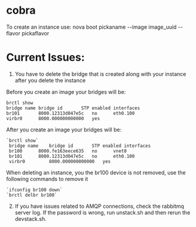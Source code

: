 cobra
=====

 To create an instance use:
 nova boot pickaname --image image_uuid --flavor pickaflavor

# Current Issues:

1. You have to delete the bridge that is created along with your instance after you delete the instance

Before you create an image your bridges will be:

    brctl show
    bridge name	bridge id		STP enabled	interfaces
    br101		8000.12313d047e5c	no		eth0.100
    virbr0		8000.000000000000	yes

After you create an image your bridges will be:

    `brctl show`
     bridge name	bridge id		STP enabled	interfaces
     br100		8000.fe163eece635	no		vnet0
     br101		8000.12313d047e5c	no		eth0.100
     virbr0	        8000.000000000000	yes

When deleting an instance, you the br100 device is not removed, use the following commands to remove it

    `ifconfig br100 down`
    `brctl delbr br100`

2. If you have issues related to AMQP connections, check the rabbitmq server log. If the password is wrong, run unstack.sh and then rerun the devstack.sh.
